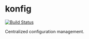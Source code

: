 # konfig

[![Build Status](https://travis-ci.org/monologid/konfig.svg?branch=master)](https://travis-ci.org/monologid/konfig)

Centralized configuration management.
